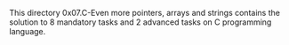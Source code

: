 This directory 0x07.C-Even more pointers, arrays and strings contains the solution to 8 mandatory tasks and 2 advanced tasks on C programming language. 

